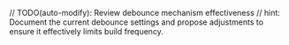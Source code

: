 // TODO(auto-modify): Review debounce mechanism effectiveness
// hint: Document the current debounce settings and propose adjustments to ensure it effectively limits build frequency.
